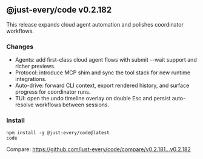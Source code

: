 ## @just-every/code v0.2.182

This release expands cloud agent automation and polishes coordinator workflows.

### Changes

- Agents: add first-class cloud agent flows with submit --wait support and richer previews.
- Protocol: introduce MCP shim and sync the tool stack for new runtime integrations.
- Auto-drive: forward CLI context, export rendered history, and surface progress for coordinator runs.
- TUI: open the undo timeline overlay on double Esc and persist auto-resolve workflows between sessions.

### Install

```
npm install -g @just-every/code@latest
code
```

Compare: https://github.com/just-every/code/compare/v0.2.181...v0.2.182
